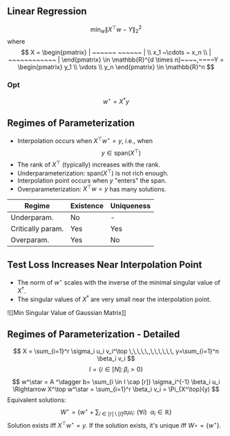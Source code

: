 ## Linear Regression
$$
\min_w \|X^\top w - Y\|_2 ^2
$$
where
$$
X = \begin{pmatrix} | ~~~~~~ ~~~~~~ | \\ x_1 ~\cdots ~ x_n \\ | ~~~~~~~~~~~~ | \end{pmatrix} \in \mathbb{R}^{d \times n}~~~~,~~~~Y = \begin{pmatrix} y_1 \\ \vdots \\ y_n \end{pmatrix} \in \mathbb{R}^n
$$

### Opt
$$
w^\star = X^\dagger y
$$



## Regimes of Parameterization
- Interpolation occurs when $X^\top w^\star = y$, i.e., when 
$$
y \in \mathrm{span}(X^\top)
$$
- The rank of $X^\top$ (typically) increases with the rank.
- Underparameterization: $\mathrm{span}(X^\top)$ is not rich enough.
- Interpolation point occurs when $y$ "enters" the span.
- Overparameterization: $X^\top w =y$ has many solutions. 


| Regime            | Existence | Uniqueness               |
| ----------------- | ------------------------ | ----------- |
| Underparam.       | No | - |$I \not \subseteq [r]$       |
| Critically param. | Yes    | Yes|
| Overparam.        |  Yes| No      |

## Test Loss Increases Near Interpolation Point
- The norm of $w^\star$ scales with the inverse of the minimal singular value of $X^\dagger$.
- The singular values of $X^\dagger$ are very small near the interpolation point. 

![[Min Singular Value of Gaussian Matrix]]


## Regimes of Parameterization - Detailed

$$
X = \sum_{i=1}^r \sigma_i u_i v_i^\top \,\,\,\,\,,\,\,\,\,\,\, y=\sum_{i=1}^n \beta_i v_i
$$
$$I = \{i \in [N]:\,\beta_i >0 \}$$
$$
w^\star = A ^\dagger b= \sum_{i \in I \cap [r]} \sigma_i^{-1} \beta_i u_i \Rightarrow X^\top w^\star = \sum_{i=1}^r \beta_i v_i = \Pi_{X^\top}(y)
$$
Equivalent solutions:
$$
W^\star = \left \{w^\star + \sum_{i \in [r] \setminus [I]} \alpha_i u_i :\,\,(\forall i) ~~ \alpha_i \in \mathbb{R} \right\}
$$
Solution exists iff $X^\top w^\star = y$.
If the solution exists, it's unique iff $W \star = \{w^\star\}$.


